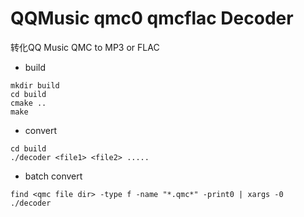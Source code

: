 # QQMusic qmc0 qmcflac Decoder

转化QQ Music QMC to MP3 or FLAC

* build

```
mkdir build
cd build
cmake ..
make 
```

* convert

```
cd build
./decoder <file1> <file2> ..... 
```

* batch convert

```
find <qmc file dir> -type f -name "*.qmc*" -print0 | xargs -0 ./decoder
```
